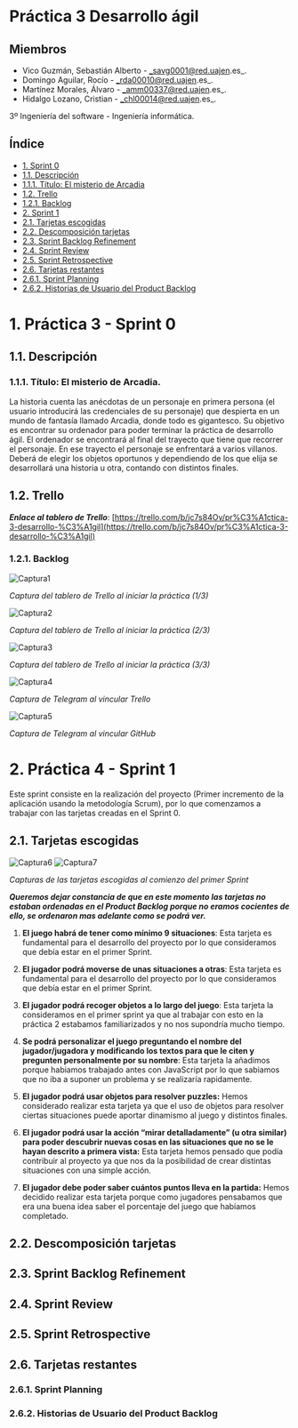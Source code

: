 <a name="top"></a>

# Práctica 3 Desarrollo ágil

## Miembros

- Vico Guzmán, Sebastián Alberto - _savg0001@red.uajen.es_.
- Domingo Aguilar, Rocío - _rda00010@red.uajen.es_.
- Martínez Morales, Álvaro - _amm00337@red.uajen.es_.
- Hidalgo Lozano, Cristian - _chl00014@red.uajen.es_.

3º Ingeniería del software - Ingeniería informática.

## Índice

- [1. Sprint 0](#sprint0)
- [1.1. Descripción](#descripcion)
- [1.1.1. Título: El misterio de Arcadia](#titulo)
- [1.2. Trello](#trello)
- [1.2.1. Backlog](#backlog)
- [2. Sprint 1](#sprint1)
- [2.1. Tarjetas escogidas](#tarjetas1)
- [2.2. Descomposición tarjetas](#descomposicion1)
- [2.3. Sprint Backlog Refinement](#refinemet1)
- [2.4. Sprint Review](#review1)
- [2.5. Sprint Retrospective](#retrospective1)
- [2.6. Tarjetas restantes](#restantes1)
- [2.6.1. Sprint Planning](#planning1)
- [2.6.2. Historias de Usuario del Product Backlog](#hu1)

<a name="sprint0"></a>

# 1. Práctica 3 - Sprint 0

<a name="descripcion"></a>

## 1.1. Descripción

<a name="titulo"></a>

### 1.1.1. Título: El misterio de Arcadia.

La historia cuenta las anécdotas de un personaje en primera persona (el usuario introducirá las credenciales de su personaje) que despierta en un mundo de fantasía llamado Arcadia, donde todo es gigantesco.
Su objetivo es encontrar su ordenador para poder terminar la práctica de desarrollo ágil. El ordenador se encontrará al final del trayecto que tiene que recorrer el personaje.
En ese trayecto el personaje se enfrentará a varios villanos. Deberá de elegir los objetos oportunos y dependiendo de los que elija se desarrollará una historia u otra, contando con distintos finales.

<a name="trello"></a>

## 1.2. Trello

**_Enlace al tablero de Trello_**: [https://trello.com/b/jc7s84Ov/pr%C3%A1ctica-3-desarrollo-%C3%A1gil](https://trello.com/b/jc7s84Ov/pr%C3%A1ctica-3-desarrollo-%C3%A1gil)

<a name="backlog"></a>

### 1.2.1. Backlog

![Captura1](https://github.com/UJA-Desarrollo-Agil/dagil-2021-pr3-grupo1/blob/desarrollo/img/cap1.png)

_Captura del tablero de Trello al iniciar la práctica (1/3)_

![Captura2](https://github.com/UJA-Desarrollo-Agil/dagil-2021-pr3-grupo1/blob/desarrollo/img/cap2.png)

_Captura del tablero de Trello al iniciar la práctica (2/3)_

![Captura3](https://github.com/UJA-Desarrollo-Agil/dagil-2021-pr3-grupo1/blob/desarrollo/img/cap3.png)

_Captura del tablero de Trello al iniciar la práctica (3/3)_

![Captura4](https://github.com/UJA-Desarrollo-Agil/dagil-2021-pr3-grupo1/blob/desarrollo/img/cap4.PNG)

_Captura de Telegram al vincular Trello_

![Captura5](https://github.com/UJA-Desarrollo-Agil/dagil-2021-pr3-grupo1/blob/desarrollo/img/cap5.PNG)

_Captura de Telegram al vincular GitHub_

<a name="sprint1"></a>

# 2. Práctica 4 - Sprint 1

Este sprint consiste en la realización del proyecto (Primer incremento de la aplicación usando la metodología Scrum), por lo que comenzamos a trabajar con las tarjetas creadas en el Sprint 0.

<a name="tarjetas1"></a>

## 2.1. Tarjetas escogidas

![Captura6](/img/sprint1-1.png)
![Captura7](/img/sprint1-2.png)

_Capturas de las tarjetas escogidas al comienzo del primer Sprint_

**_Queremos dejar constancia de que en este momento las tarjetas no estaban ordenadas en el Product Backlog porque no eramos cocientes de ello, se ordenaron mas adelante como se podrá ver._**

1. **El juego habrá de tener como mínimo 9 situaciones**: Esta tarjeta es fundamental para el desarrollo del proyecto por lo que consideramos que debía estar en el primer Sprint.
2. **El jugador podrá moverse de unas situaciones a otras**: Esta tarjeta es fundamental para el desarrollo del proyecto por lo que consideramos que debía estar en el primer Sprint.
3. **El jugador podrá recoger objetos a lo largo del juego**: Esta tarjeta la consideramos en el primer sprint ya que al trabajar con esto en la práctica 2 estabamos familiarizados y no nos supondría mucho tiempo.
4. **Se podrá personalizar el juego preguntando el nombre del jugador/jugadora y modificando los textos para que le citen y pregunten personalmente por su nombre**: Esta tarjeta la añadimos porque habiamos trabajado antes con JavaScript por lo que sabiamos que no iba a suponer un problema y se realizaría rapidamente.

4. **El jugador podrá usar objetos para resolver puzzles:** Hemos considerado realizar esta tarjeta ya que el uso de objetos para resolver ciertas situaciones puede aportar dinamismo al juego y distintos finales.
5. **El jugador podrá usar la acción “mirar detalladamente” (u otra similar) para poder descubrir nuevas cosas en las situaciones que no se le hayan descrito a primera vista:** Esta tarjeta hemos pensado que podía contribuir al proyecto ya que nos da la posibilidad de crear distintas situaciones con una simple acción.
7. **El jugador debe poder saber cuántos puntos lleva en la partida:** Hemos decidido realizar esta tarjeta porque como jugadores pensabamos que era una buena idea saber el porcentaje del juego que habíamos completado.

<a name="descomposicion1"></a>

## 2.2. Descomposición tarjetas

<a name="refinemet1"></a>

## 2.3. Sprint Backlog Refinement

<a name="review1"></a>

## 2.4. Sprint Review

<a name="retrospective1"></a>

## 2.5. Sprint Retrospective

<a name="restantes1"></a>

## 2.6. Tarjetas restantes

<a name="planning1"></a>

### 2.6.1. Sprint Planning

<a name="hu1"></a>

### 2.6.2. Historias de Usuario del Product Backlog
